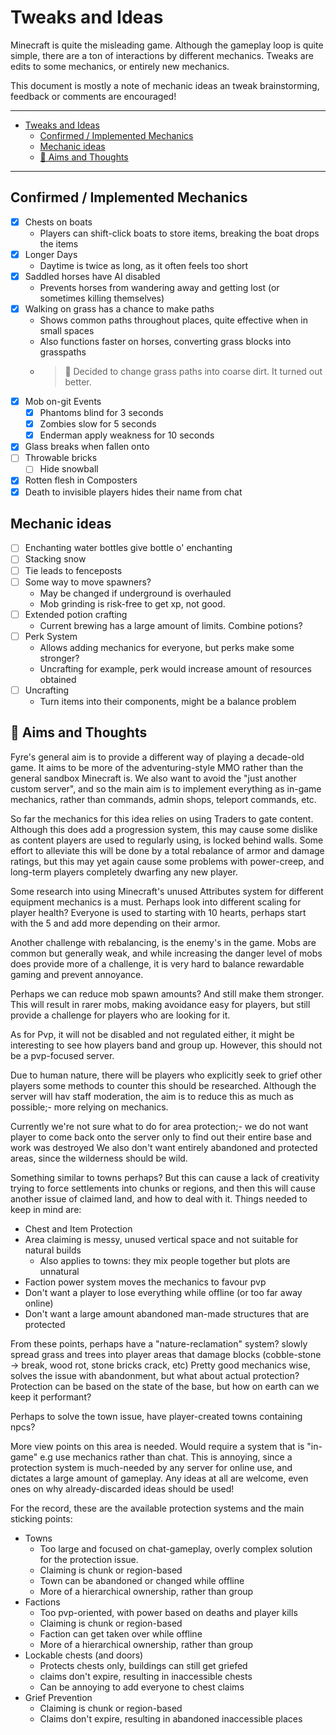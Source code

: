 # Tweaks and Ideas

Minecraft is quite the misleading game.
Although the gameplay loop is quite simple, there are a ton of interactions by different mechanics.
Tweaks are edits to some mechanics, or entirely new mechanics.

This document is mostly a note of mechanic ideas an tweak brainstorming, feedback or comments are encouraged!

---

- [Tweaks and Ideas](#tweaks-and-ideas)
	- [Confirmed / Implemented Mechanics](#confirmed--implemented-mechanics)
	- [Mechanic ideas](#mechanic-ideas)
	- [🐲 Aims and Thoughts](#%f0%9f%90%b2-aims-and-thoughts)

---

## Confirmed / Implemented Mechanics

- [x] Chests on boats
	- Players can shift-click boats to store items, breaking the boat drops the items
- [x] Longer Days
	- Daytime is twice as long, as it often feels too short
- [x] Saddled horses have AI disabled
	- Prevents horses from wandering away and getting lost (or sometimes killing themselves)
- [x] Walking on grass has a chance to make paths
	- Shows common paths throughout places, quite effective when in small spaces
	- Also functions faster on horses, converting grass blocks into grasspaths
	- > 🐲 Decided to change grass paths into coarse dirt. It turned out better.
- [x] Mob on-git Events
	- [x] Phantoms blind for 3 seconds
	- [x] Zombies slow for 5 seconds
	- [x] Enderman apply weakness for 10 seconds
- [x] Glass breaks when fallen onto
- [ ] Throwable bricks
	- [ ] Hide snowball
- [x] Rotten flesh in Composters
- [x] Death to invisible players hides their name from chat

## Mechanic ideas

- [ ] Enchanting water bottles give bottle o' enchanting
- [ ] Stacking snow
- [ ] Tie leads to fenceposts
- [ ] Some way to move spawners?
	- May be changed if underground is overhauled
	- Mob grinding is risk-free to get xp, not good.
- [ ] Extended potion crafting
	- Current brewing has a large amount of limits. Combine potions?
- [ ] Perk System
	- Allows adding mechanics for everyone, but perks make some stronger?
	- Uncrafting for example, perk would increase amount of resources obtained
- [ ] Uncrafting
	- Turn items into their components, might be a balance problem

## 🐲 Aims and Thoughts

Fyre's general aim is to provide a different way of playing a decade-old game.
It aims to be more of the adventuring-style MMO rather than the general sandbox
Minecraft is. We also want to avoid the "just another custom server", and so the
main aim is to implement everything as in-game mechanics, rather than commands,
admin shops, teleport commands, etc.

So far the mechanics for this idea relies on using Traders to gate content.
Although this does add a progression system, this may cause some dislike as
content players are used to regularly using, is locked behind walls. Some effort
to alleviate this will be done by a total rebalance of armor and damage ratings,
but this may yet again cause some problems with power-creep, and long-term
players completely dwarfing any new player.

Some research into using Minecraft's unused Attributes system for different
equipment mechanics is a must. Perhaps look into different scaling for player
health? Everyone is used to starting with 10 hearts, perhaps start with the 5
and add more depending on their armor.

Another challenge with rebalancing, is the enemy's in the game. Mobs are common
but generally weak, and while increasing the danger level of mobs does provide
more of a challenge, it is very hard to balance rewardable gaming and prevent
annoyance.

Perhaps we can reduce mob spawn amounts? And still make them stronger.
This will result in rarer mobs, making avoidance easy for players, but
still provide a challenge for players who are looking for it.

As for Pvp, it will not be disabled and not regulated either, it might be
interesting to see how players band and group up. However, this should not be a
pvp-focused server.

Due to human nature, there will be players who explicitly seek to grief other
players some methods to counter this should be researched. Although the server
will hav staff moderation, the aim is to reduce this as much as possible;- more
relying on mechanics.

Currently we're not sure what to do for area protection;- we do not want player
to come back onto the server only to find out their entire base and work was
destroyed We also don't want entirely abandoned and protected areas, since the
wilderness should be wild.

Something similar to towns perhaps? But this can cause a lack of creativity
trying to force settlements into chunks or regions, and then this will cause
another issue of claimed land, and how to deal with it. Things needed to keep in
mind are:

- Chest and Item Protection
- Area claiming is messy, unused vertical space and not suitable for natural builds
	- Also applies to towns: they mix people together but plots are unnatural
- Faction power system moves the mechanics to favour pvp
- Don't want a player to lose everything while offline (or too far away online)
- Don't want a large amount abandoned man-made structures that are protected

From these points, perhaps have a "nature-reclamation" system? slowly spread
grass and trees into player areas that damage blocks (cobble-stone -> break,
wood rot, stone bricks crack, etc) Pretty good mechanics wise, solves the issue
with abandonment, but what about actual protection? Protection can be based on
the state of the base, but how on earth can we keep it performant?

Perhaps to solve the town issue, have player-created towns containing npcs?

More view points on this area is needed. Would require a system that is
"in-game" e.g use mechanics rather than chat. This is annoying, since a
protection system is much-needed by any server for online use, and dictates a
large amount of gameplay. Any ideas at all are welcome, even ones on why
already-discarded ideas should be used!

For the record, these are the available protection systems and the main sticking
points:

- Towns
	- Too large and focused on chat-gameplay, overly complex solution for the protection issue.
	- Claiming is chunk or region-based
	- Town can be abandoned or changed while offline
	- More of a hierarchical ownership, rather than group
- Factions
	- Too pvp-oriented, with power based on deaths and player kills
	- Claiming is chunk or region-based
	- Faction can get taken over while offline
	- More of a hierarchical ownership, rather than group
- Lockable chests (and doors)
	- Protects chests only, buildings can still get griefed
	- claims don't expire, resulting in inaccessible chests
	- Can be annoying to add everyone to chest claims
- Grief Prevention
	- Claiming is chunk or region-based
	- Claims don't expire, resulting in abandoned inaccessible places
